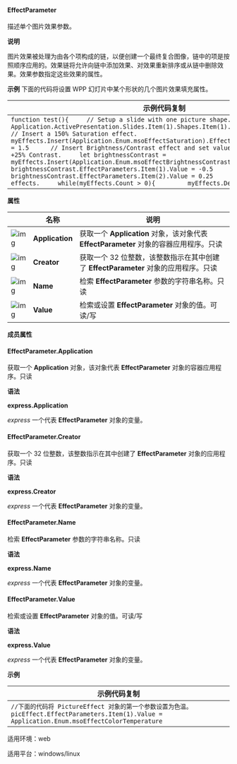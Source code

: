 #### **EffectParameter**



描述单个图片效果参数。

**说明**

图片效果被处理为由各个项构成的链，以便创建一个最终复合图像，链中的项是按照顺序应用的。效果链将允许向链中添加效果、对效果重新排序或从链中删除效果。效果参数指定这些效果的属性。

**示例**
下面的代码将设置 WPP 幻灯片中某个形状的几个图片效果填充属性。

| 示例代码复制                                                 |
| ------------------------------------------------------------ |
| `function test(){     // Setup a slide with one picture shape.     let myEffects = Application.ActivePresentation.Slides.Item(1).Shapes.Item(1).Fill.PictureEffects      // Insert a 150% Saturation effect.     myEffects.Insert(Application.Enum.msoEffectSaturation).EffectParameters.Item(1).Value = 1.5      // Insert Brightness/Contrast effect and set values to -50% Brightness and +25% Contrast.     let brightnessContrast = myEffects.Insert(Application.Enum.msoEffectBrightnessContrast)      brightnessContrast.EffectParameters.Item(1).Value = -0.5     brightnessContrast.EffectParameters.Item(2).Value = 0.25      // Remove all Picture effects.     while(myEffects.Count > 0){         myEffects.Delete(1)     } }` |

**属性**

|                                                              | 名称            | 说明                                                         |
| ------------------------------------------------------------ | --------------- | ------------------------------------------------------------ |
| ![img](https://qn.cache.wpscdn.cn/encs/doc/office_v19/gif/properties.gif) | **Application** | 获取一个 **Application** 对象，该对象代表 **EffectParameter** 对象的容器应用程序。只读 |
| ![img](https://qn.cache.wpscdn.cn/encs/doc/office_v19/gif/properties.gif) | **Creator**     | 获取一个 32 位整数，该整数指示在其中创建了 **EffectParameter** 对象的应用程序。只读 |
| ![img](https://qn.cache.wpscdn.cn/encs/doc/office_v19/gif/properties.gif) | **Name**        | 检索 **EffectParameter** 参数的字符串名称。只读              |
| ![img](https://qn.cache.wpscdn.cn/encs/doc/office_v19/gif/properties.gif) | **Value**       | 检索或设置 **EffectParameter** 对象的值。可读/写             |

**成员属性**

#### **EffectParameter.Application**

获取一个 **Application** 对象，该对象代表 **EffectParameter** 对象的容器应用程序。只读

**语法**

**express.Application**

*express*   一个代表 **EffectParameter** 对象的变量。

#### **EffectParameter.Creator**

获取一个 32 位整数，该整数指示在其中创建了 **EffectParameter** 对象的应用程序。只读

**语法**

**express.Creator**

*express*   一个代表 **EffectParameter** 对象的变量。

#### **EffectParameter.Name**

检索 **EffectParameter** 参数的字符串名称。只读

**语法**

**express.Name**

*express*   一个代表 **EffectParameter** 对象的变量。

#### **EffectParameter.Value**

检索或设置 **EffectParameter** 对象的值。可读/写

**语法**

**express.Value**

*express*   一个代表 **EffectParameter** 对象的变量。

**示例**

| 示例代码复制                                                 |
| ------------------------------------------------------------ |
| `//下面的代码将 PictureEffect 对象的第一个参数设置为色温。 picEffect.EffectParameters.Item(1).Value = Application.Enum.msoEffectColorTemperature` |

适用环境：web

适用平台：windows/linux